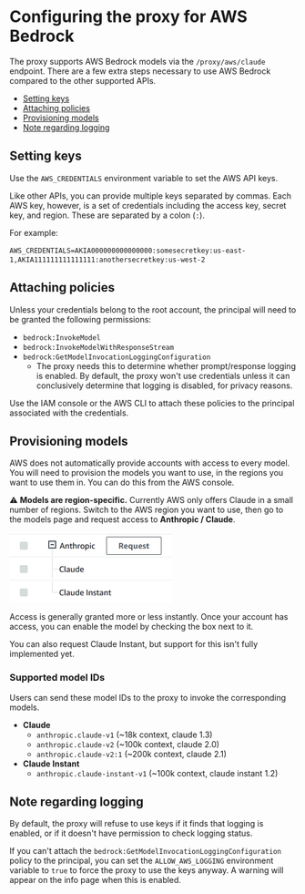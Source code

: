 # Configuring the proxy for AWS Bedrock

The proxy supports AWS Bedrock models via the `/proxy/aws/claude` endpoint. There are a few extra steps necessary to use AWS Bedrock compared to the other supported APIs.

- [Setting keys](#setting-keys)
- [Attaching policies](#attaching-policies)
- [Provisioning models](#provisioning-models)
- [Note regarding logging](#note-regarding-logging)

## Setting keys

Use the `AWS_CREDENTIALS` environment variable to set the AWS API keys.

Like other APIs, you can provide multiple keys separated by commas. Each AWS key, however, is a set of credentials including the access key, secret key, and region. These are separated by a colon (`:`).

For example:

```
AWS_CREDENTIALS=AKIA000000000000000:somesecretkey:us-east-1,AKIA111111111111111:anothersecretkey:us-west-2
```

## Attaching policies

Unless your credentials belong to the root account, the principal will need to be granted the following permissions:

- `bedrock:InvokeModel`
- `bedrock:InvokeModelWithResponseStream`
- `bedrock:GetModelInvocationLoggingConfiguration`
  - The proxy needs this to determine whether prompt/response logging is enabled. By default, the proxy won't use credentials unless it can conclusively determine that logging is disabled, for privacy reasons.

Use the IAM console or the AWS CLI to attach these policies to the principal associated with the credentials.

## Provisioning models

AWS does not automatically provide accounts with access to every model. You will need to provision the models you want to use, in the regions you want to use them in. You can do this from the AWS console.

⚠️ **Models are region-specific.** Currently AWS only offers Claude in a small number of regions. Switch to the AWS region you want to use, then go to the models page and request access to **Anthropic / Claude**.

![](./assets/aws-request-model-access.png)

Access is generally granted more or less instantly. Once your account has access, you can enable the model by checking the box next to it.

You can also request Claude Instant, but support for this isn't fully implemented yet.

### Supported model IDs
Users can send these model IDs to the proxy to invoke the corresponding models.
- **Claude**
  - `anthropic.claude-v1` (~18k context, claude 1.3)
  - `anthropic.claude-v2` (~100k context, claude 2.0)
  - `anthropic.claude-v2:1` (~200k context, claude 2.1)
- **Claude Instant**
  - `anthropic.claude-instant-v1` (~100k context, claude instant 1.2)

## Note regarding logging

By default, the proxy will refuse to use keys if it finds that logging is enabled, or if it doesn't have permission to check logging status.

If you can't attach the `bedrock:GetModelInvocationLoggingConfiguration` policy to the principal, you can set the `ALLOW_AWS_LOGGING` environment variable to `true` to force the proxy to use the keys anyway. A warning will appear on the info page when this is enabled.
